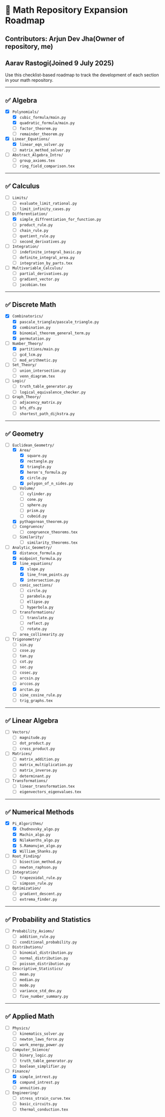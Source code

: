 # 📘 Math Repository Expansion Roadmap
## Contributors: Arjun Dev Jha(Owner of repository, me)
##               Aarav Rastogi(Joined 9 July 2025)

Use this checklist-based roadmap to track the development of each section in your math repository.  

---

## ✅ Algebra

- [x] `Polynomials/`
  - [x] `cubic_formula/main.py`
  - [x] `quadratic_formula/main.py`
  - [ ] `factor_theorem.py`
  - [ ] `remainder_theorem.py`
- [x] `Linear_Equations/`
  - [x] `linear_eqn_solver.py`
  - [ ] `matrix_method_solver.py`
- [ ] `Abstract_Algebra_Intro/`
  - [ ] `group_axioms.tex`
  - [ ] `ring_field_comparison.tex`

---

## ✅ Calculus

- [ ] `Limits/`
  - [ ] `evaluate_limit_rational.py`
  - [ ] `limit_infinity_cases.py`
- [ ] `Differentiation/`
  - [x] `simple_diffrentiation_for_function.py`
  - [ ] `product_rule.py`
  - [ ] `chain_rule.py`
  - [ ] `quotient_rule.py`
  - [ ] `second_derivatives.py`
- [ ] `Integration/`
  - [ ] `indefinite_integral_basic.py`
  - [ ] `definite_integral_area.py`
  - [ ] `integration_by_parts.tex`
- [ ] `Multivariable_Calculus/`
  - [ ] `partial_derivatives.py`
  - [ ] `gradient_vector.py`
  - [ ] `jacobian.tex`

---

## ✅ Discrete Math

- [x] `Combinatorics/`
  - [x] `pascale_triangle/pascale_triangle.py`
  - [x] `combination.py`
  - [x] `binomial_theorem_general_term.py`
  - [x] `permutation.py`
- [ ] `Number_Theory/`
  - [x] `partitions/main.py`
  - [ ] `gcd_lcm.py`
  - [ ] `mod_arithmetic.py`
- [ ] `Set_Theory/`
  - [ ] `union_intersection.py`
  - [ ] `venn_diagram.tex`
- [ ] `Logic/`
  - [ ] `truth_table_generator.py`
  - [ ] `logical_equivalence_checker.py`
- [ ] `Graph_Theory/`
  - [ ] `adjacency_matrix.py`
  - [ ] `bfs_dfs.py`
  - [ ] `shortest_path_dijkstra.py`

---

## ✅ Geometry

- [ ] `Euclidean_Geometry/`
  - [x] `Area/`
    - [x] `square.py`
    - [x] `rectangle.py`
    - [x] `triangle.py`
    - [x] `heron's_formula.py`
    - [x] `circle.py`
    - [x] `polygon_of_n_sides.py`
  - [ ] `Volume/`
    - [ ] `cylinder.py`
    - [ ] `cone.py`
    - [ ] `sphere.py`
    - [ ] `prism.py`
    - [ ] `cuboid.py`
  - [x] `pythagorean_theorem.py`
  - [ ] `Congruence/`
    - [ ] `congruence_theorems.tex`
  - [ ] `Similarity/`
    - [ ] `similarity_theorems.tex`
- [ ] `Analytic_Geometry/`
  - [x] `distance_formula.py`
  - [x] `midpoint_formula.py`
  - [x] `line_equations/`
    - [x] `slope.py`
    - [x] `line_from_points.py`
    - [x] `intersection.py`
  - [ ] `conic_sections/`
    - [ ] `circle.py`
    - [ ] `parabola.py`
    - [ ] `ellipse.py`
    - [ ] `hyperbola.py`
  - [ ] `transformations/`
    - [ ] `translate.py`
    - [ ] `reflect.py`
    - [ ] `rotate.py`
  - [ ] `area_collinearity.py`
- [ ] `Trigonometry/`
  - [ ] `sin.py`
  - [ ] `cose.py`
  - [ ] `tan.py`
  - [ ] `cot.py`
  - [ ] `sec.py`
  - [ ] `cosec.py`
  - [ ] `arcsin.py`
  - [ ] `arccos.py`
  - [x] `arctan.py`
  - [ ] `sine_cosine_rule.py`
  - [ ] `trig_graphs.tex` 

---

## ✅ Linear Algebra

- [ ] `Vectors/`
  - [ ] `magnitude.py`
  - [ ] `dot_product.py`
  - [ ] `cross_product.py`
- [ ] `Matrices/`
  - [ ] `matrix_addition.py`
  - [ ] `matrix_multiplication.py`
  - [ ] `matrix_inverse.py`
  - [ ] `determinant.py`
- [ ] `Transformations/`
  - [ ] `linear_transformation.tex`
  - [ ] `eigenvectors_eigenvalues.tex`

---

## ✅ Numerical Methods

- [x] `Pi_Algorithms/`
  - [x] `Chudnovsky_algo.py`
  - [x] `Machin_algo.py`
  - [x] `Nilakanths_algo.py`
  - [x] `S.Ramanujan_algo.py`
  - [x] `William_Shanks.py`
- [ ] `Root_Finding/`
  - [ ] `bisection_method.py`
  - [ ] `newton_raphson.py`
- [ ] `Integration/`
  - [ ] `trapezoidal_rule.py`
  - [ ] `simpson_rule.py`
- [ ] `Optimization/`
  - [ ] `gradient_descent.py`
  - [ ] `extrema_finder.py`

---

## ✅ Probability and Statistics

- [ ] `Probability_Axioms/`
  - [ ] `addition_rule.py`
  - [ ] `conditional_probability.py`
- [ ] `Distributions/`
  - [ ] `binomial_distribution.py`
  - [ ] `normal_distribution.py`
  - [ ] `poisson_distribution.py`
- [ ] `Descriptive_Statistics/`
  - [ ] `mean.py`
  - [ ] `median.py`
  - [ ] `mode.py`
  - [ ] `variance_std_dev.py`
  - [ ] `five_number_summary.py`

---

## ✅ Applied Math

- [ ] `Physics/`
  - [ ] `kinematics_solver.py`
  - [ ] `newton_laws_force.py`
  - [ ] `work_energy_power.py`
- [ ] `Computer_Science/`
  - [ ] `binary_logic.py`
  - [ ] `truth_table_generator.py`
  - [ ] `boolean_simplifier.py`
- [ ] `Finance/`
  - [x] `simple_intrest.py`
  - [x] `compund_intrest.py`
  - [ ] `annuities.py`
- [ ] `Engineering/`
  - [ ] `stress_strain_curve.tex` 
  - [ ] `basic_circuits.py`
  - [ ] `thermal_conduction.tex` 